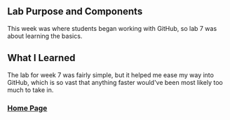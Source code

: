 ## Lab Purpose and Components
This week was where students began working with GitHub, so lab 7 was about learning the basics.

## What I Learned
The lab for week 7 was fairly simple, but it helped me ease my way into GitHub, which is so vast that anything faster would've been most likely too much to take in.

### [Home Page](https://slynsky.github.io)
